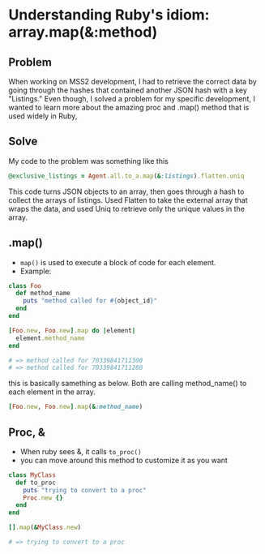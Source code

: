 # Understanding Ruby's idiom: array.map(&:method)

## Problem

When working on MSS2 development, I had to retrieve the correct data by going through the hashes that contained another JSON hash with a key "Listings." Even though, I solved a problem for my specific development, I wanted to learn more about the amazing proc and .map() method that is used widely in Ruby, 

## Solve
My code to the problem was something like this

```ruby
@exclusive_listings = Agent.all.to_a.map(&:listings).flatten.uniq
```

This code turns JSON objects to an array, then goes through a hash to collect the arrays of listings. 
Used Flatten to take the external array that wraps the data, and 
used Uniq to retrieve only the unique values in the array. 

## .map()

- `map()` is used to execute a block of code for each element. 
- Example: 
```ruby 
class Foo
  def method_name
    puts "method called for #{object_id}"
  end
end

[Foo.new, Foo.new].map do |element| 
  element.method_name
end

# => method called for 70339841711300
# => method called for 70339841711280
```
this is basically samething as below. Both are calling method_name() to each element in the array.

```ruby
[Foo.new, Foo.new].map(&:method_name)
```
## Proc, &

- When ruby sees &, it calls `to_proc()`
- you can move around this method to customize it as you want

```ruby
class MyClass
  def to_proc
    puts "trying to convert to a proc"
    Proc.new {}
  end
end

[].map(&MyClass.new)

# => trying to convert to a proc
```